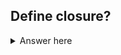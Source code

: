 ## Define closure?

<details>
    <summary>Answer here</summary>
     A closure means an inner function has access to the outer (enclosing) function’s variables—scope chain (even when outer function finishes execution). The closure has three scope chains: it has access to its own scope (variables defined between its curly brackets), it has access to the outer function’s variables, and it has access to the global variables.

     ```
      function buildFunctions() {

          var arr = [];

          for (var i = 0; i < 3; i++) {

              arr.push(
                  function () {
                      console.log(i);
                  }
              )
          }
          return arr;
      }

      var fs = buildFunctions();

      fs[0]();
      fs[1]();
      fs[2]();
     ```
</details>